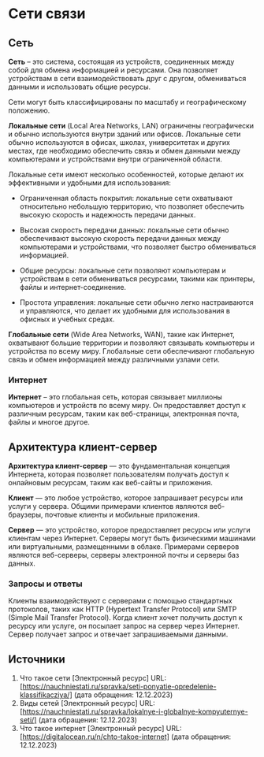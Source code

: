# Сети связи

## Сеть

**Сеть** – это система, состоящая из устройств, соединенных между собой для обмена информацией и ресурсами. 
Она позволяет устройствам в сети взаимодействовать друг с другом, обмениваться данными и использовать общие ресурсы.

Сети могут быть классифицированы по масштабу и географическому положению. 

**Локальные сети** (Local Area Networks, LAN) ограничены географически и обычно используются внутри зданий или офисов. 
Локальные сети обычно используются в офисах, школах, университетах и других местах, где необходимо обеспечить связь и обмен данными 
между компьютерами и устройствами внутри ограниченной области.

Локальные сети имеют несколько особенностей, которые делают их эффективными и удобными для использования:

- Ограниченная область покрытия: локальные сети охватывают относительно небольшую территорию, что позволяет обеспечить высокую скорость и надежность передачи данных.

- Высокая скорость передачи данных: локальные сети обычно обеспечивают высокую скорость передачи данных между компьютерами и устройствами,
  что позволяет быстро обмениваться информацией.

- Общие ресурсы: локальные сети позволяют компьютерам и устройствам в сети обмениваться ресурсами, такими как принтеры, файлы и интернет-соединение.

- Простота управления: локальные сети обычно легко настраиваются и управляются, что делает их удобными для использования в офисных и учебных средах.

**Глобальные сети** (Wide Area Networks, WAN), такие как Интернет, охватывают большие территории и позволяют связывать компьютеры и устройства по всему миру.
Глобальные сети обеспечивают глобальную связь и обмен информацией между различными узлами сети.

### Интернет

**Интернет** – это глобальная сеть, которая связывает миллионы компьютеров и устройств по всему миру. Он предоставляет доступ к различным ресурсам, таким как веб-страницы, электронная почта, файлы и многое другое.

## Архитектура клиент-сервер

**Архитектура клиент-сервер** — это фундаментальная концепция Интернета, которая позволяет пользователям получать доступ к онлайновым ресурсам, 
таким как веб-сайты и приложения.

**Клиент** — это любое устройство, которое запрашивает ресурсы или услуги у сервера. 
Общими примерами клиентов являются веб-браузеры, почтовые клиенты и мобильные приложения. 

**Сервер** — это устройство, которое предоставляет ресурсы или услуги клиентам через Интернет. Серверы могут быть физическими машинами или виртуальными,
размещенными в облаке. 
Примерами серверов являются веб-серверы, серверы электронной почты и серверы баз данных.

### Запросы и ответы

Клиенты взаимодействуют с серверами с помощью стандартных протоколов, таких как HTTP (Hypertext Transfer Protocol) или SMTP (Simple Mail Transfer Protocol). 
Когда клиент хочет получить доступ к ресурсу или услуге, он посылает запрос на сервер через Интернет. 
Сервер получает запрос и отвечает запрашиваемыми данными.

## Источники

1. Что такое сети [Электронный ресурс] URL: [https://nauchniestati.ru/spravka/seti-ponyatie-opredelenie-klassifikacziya/] (дата обращения: 12.12.2023)
2. Виды сетей [Электронный ресурс] URL: [https://nauchniestati.ru/spravka/lokalnye-i-globalnye-kompyuternye-seti/] (дата обращения: 12.12.2023)
3. Что такое интернет [Электронный ресурс] URL: [https://digitalocean.ru/n/chto-takoe-internet] (дата обращения: 12.12.2023)
